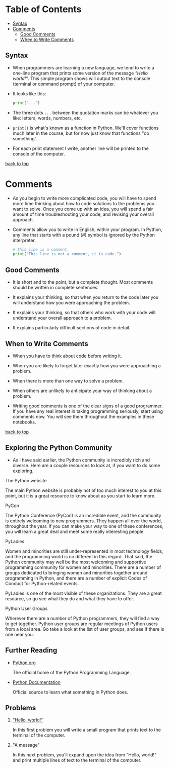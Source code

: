 # Table of Contents
- [Syntax](#syntax)
- [Comments](#comments)
  - [Good Comments](#good-comments)
  - [When to Write Comments](#when-to-write-comments)

## Syntax

- When programmers are learning a new language, we tend to write a one-line program that prints some version of the message *"Hello world!"*. This simple program shows will output text to the console (terminal or command prompt) of your computer.

- It looks like this:

  ```python
  print("...")
  ```

- The three dots `...` between the quotation marks can be whatever you like: letters, words, numbers, etc.

- `print()` is what's known as a function in Python. We'll cover functions much later in the course, but for now just know that functions "do something".

- For each print statement I write, another line will be printed to the console of the computer.

[back to top](#table-of-contents)

# Comments

- As you begin to write more complicated code, you will have to spend more time thinking about how to code solutions to the problems you want to solve. Once you come up with an idea, you will spend a fair amount of time troubleshooting your code, and revising your overall approach.

- Comments allow you to write in English, within your program. In Python, any line that starts with a pound (#) symbol is ignored by the Python interpreter.

  ```python
  # This line is a comment.
  print("This line is not a comment, it is code.")
  ```

## Good Comments

- It is short and to the point, but a complete thought. Most comments should be written in complete sentences.

- It explains your thinking, so that when you return to the code later you will understand how you were approaching the problem.
- It explains your thinking, so that others who work with your code will understand your overall approach to a problem.
- It explains particularly difficult sections of code in detail.

## When to Write Comments

- When you have to think about code before writing it.

- When you are likely to forget later exactly how you were approaching a problem.
- When there is more than one way to solve a problem.
- When others are unlikely to anticipate your way of thinking about a problem.
- Writing good comments is one of the clear signs of a good programmer. If you have any real interest in taking programming seriously, start using comments now. You will see them throughout the examples in these notebooks.

[back to top](#table-of-contents)

## Exploring the Python Community

- As I have said earlier, the Python community is incredibly rich and diverse. Here are a couple resources to look at, if you want to do some exploring.

The Python website

The main Python website is probably not of too much interest to you at this point, but it is a great resource to know about as you start to learn more.

PyCon

The Python Conference (PyCon) is an incredible event, and the community is entirely welcoming to new programmers. They happen all over the world, throughout the year. If you can make your way to one of these conferences, you will learn a great deal and meet some really interesting people.

PyLadies

Women and minorities are still under-represented in most technology fields, and the programming world is no different in this regard. That said, the Python community may well be the most welcoming and supportive programming community for women and minorities. There are a number of groups dedicated to bringing women and minorities together around programming in Python, and there are a number of explicit Codes of Conduct for Python-related events.

PyLadies is one of the most visible of these organizations. They are a great resource, so go see what they do and what they have to offer.

Python User Groups

Wherever there are a number of Python programmers, they will find a way to get together. Python user groups are regular meetings of Python users from a local area. Go take a look at the list of user groups, and see if there is one near you.

## Further Reading

- [Python.org](http://www.python.org)

  The official home of the Python Programming Language.

- [Python Documentation](https://docs.python.org/3/)

  Official source to learn what something in Python does.

## Problems

1. ["Hello, world!"](http://lab.cs50.io/CHS-IP/problems/master/0/hello/)

   In this first problem you will write a small program that prints text to the terminal of the computer.

1. "A message"

   In this next problem, you'll expand upon the idea from "Hello, world!" and print multiple lines of text to the terminal of the computer.

